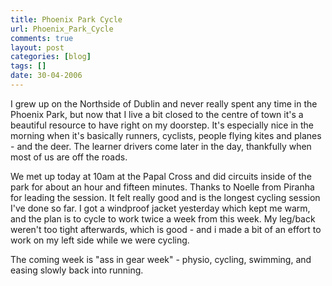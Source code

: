 ```yaml
---
title: Phoenix Park Cycle
url: Phoenix_Park_Cycle
comments: true
layout: post
categories: [blog]
tags: []
date: 30-04-2006
---
```

<p class="intro"></p>
I grew up on the Northside of Dublin and never really spent any time in the Phoenix Park, but now that I live a bit closed to the centre of town it's a beautiful resource to have right on my doorstep. It's especially nice in the morning when it's basically runners, cyclists, people flying kites and planes - and the deer. The learner drivers come later in the day, thankfully when most of us are off the roads.

We met up today at 10am at the Papal Cross and did circuits inside of the park for about an hour and fifteen minutes. Thanks to Noelle from Piranha for leading the session. It felt really good and is the longest cycling session I've done so far. I got a windproof jacket yesterday which kept me warm, and the plan is to cycle to work twice a week from this week. My leg/back weren't too tight afterwards, which is good - and i made a bit of an effort to work on my left side while we were cycling. 

The coming week is "ass in gear week" - physio, cycling, swimming, and easing slowly back into running.


